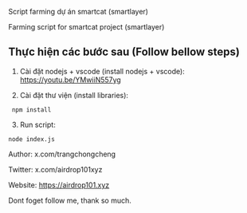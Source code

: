 Script farming dự án smartcat (smartlayer)

Farming script for smartcat project (smartlayer)

## Thực hiện các bước sau (Follow bellow steps)

1. Cài đặt nodejs + vscode (install nodejs + vscode): https://youtu.be/YMwiiN557yg

2. Cài đặt thư viện (install libraries):

```
 npm install
```

3. Run script:

```
node index.js
```

Author: x.com/trangchongcheng

Twitter: x.com/airdrop101xyz

Website: https://airdrop101.xyz

Dont foget follow me, thank so much.
